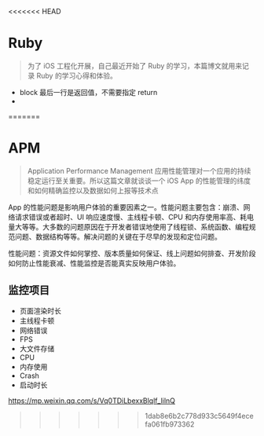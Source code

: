 <<<<<<< HEAD
# Ruby

> 为了 iOS 工程化开展，自己最近开始了 Ruby 的学习，本篇博文就用来记录 Ruby 的学习心得和体验。

- block 最后一行是返回值，不需要指定 return
- 
=======
# APM

> Application Performance Management 应用性能管理对一个应用的持续稳定运行至关重要。所以这篇文章就谈谈一个 iOS App 的性能管理的纬度和如何精确监控以及数据如何上报等技术点

App 的性能问题是影响用户体验的重要因素之一。性能问题主要包含：崩溃、网络请求错误或者超时、UI 响应速度慢、主线程卡顿、CPU 和内存使用率高、耗电量大等等。大多数的问题原因在于开发者错误地使用了线程锁、系统函数、编程规范问题、数据结构等等。解决问题的关键在于尽早的发现和定位问题。

性能问题：资源文件如何掌控、版本质量如何保证、线上问题如何排查、开发阶段如何防止性能衰减、性能监控是否能真实反映用户体验。

## 监控项目

- 页面渲染时长
- 主线程卡顿
- 网络错误
- FPS
- 大文件存储
- CPU
- 内存使用
- Crash
- 启动时长




https://mp.weixin.qq.com/s/Vq0TDiLbexxBlqlf_lilnQ
>>>>>>> 1dab8e6b2c778d933c5649f4ecefa061fb973362
